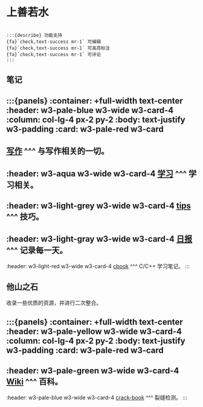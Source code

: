 # 上善若水

```{div} w3-pale-green w3-card w3-padding w3-round-xlarge w3-margin-top

:::{describe} 功能支持
{fa}`check,text-success mr-1` 可编辑
{fa}`check,text-success mr-1` 可高亮标注
{fa}`check,text-success mr-1` 可评论
:::
```

## 笔记

:::{panels}
:container: +full-width text-center
:header: w3-pale-blue w3-wide w3-card-4 
:column: col-lg-4 px-2 py-2
:body: text-justify w3-padding
:card: w3-pale-red w3-card
---
[写作](https://xinetzone.github.io/write/)
^^^
与写作相关的一切。
---
:header: w3-aqua w3-wide w3-card-4 
[学习](https://xinetzone.github.io/study/)
^^^
学习相关。
---
:header: w3-light-grey w3-wide w3-card-4 
[tips](https://xinetzone.github.io/tips/)
^^^
技巧。
---
:header: w3-light-gray w3-wide w3-card-4 
[日报](https://xinetzone.github.io/daily-notes/)
^^^
记录每一天。
---
:header: w3-light-red w3-wide w3-card-4 
[cbook](https://xinetzone.github.io/cbook/)
^^^
C/C++ 学习笔记。
:::

## 他山之石

收录一些优质的资源，并进行二次整合。

:::{panels}
:container: +full-width text-center
:header: w3-pale-yellow w3-wide w3-card-4 
:column: col-lg-4 px-2 py-2
:body: text-justify w3-padding
:card: w3-pale-red w3-card
---
:header: w3-pale-green w3-wide w3-card-4 
[Wiki](https://xinetzone.github.io/wiki/)
^^^
百科。
---
:header: w3-pale-blue w3-wide w3-card-4 
[crack-book](https://xinetzone.github.io/crack-book/)
^^^
裂缝检测。
:::